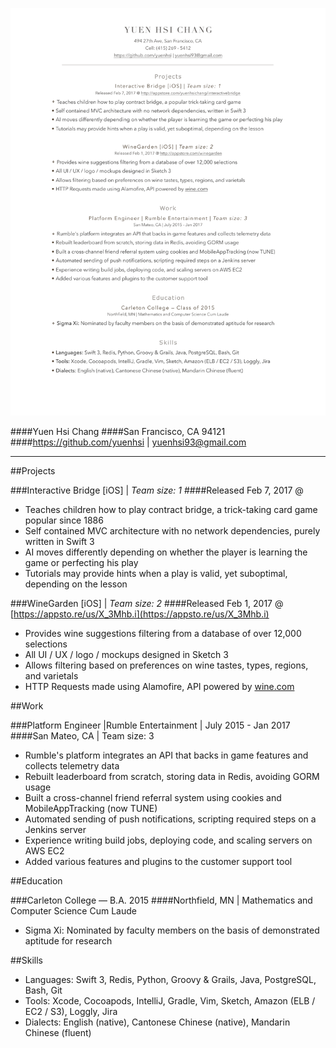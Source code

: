 ![Image of resume](https://github.com/yuenhsi/resume/blob/master/resume.png)


####Yuen Hsi Chang
####San Francisco, CA 94121
####https://github.com/yuenhsi | yuenhsi93@gmail.com

---

##Projects

###Interactive Bridge [iOS] | _Team size: 1_
####Released Feb 7, 2017 @ 

- Teaches children how to play contract bridge, a trick-taking card game popular since 1886
- Self contained MVC architecture with no network dependencies, purely written in Swift 3
- AI moves differently depending on whether the player is learning the game or perfecting his play
- Tutorials may provide hints when a play is valid, yet suboptimal, depending on the lesson

###WineGarden [iOS] | _Team size: 2_
####Released Feb 1, 2017 @ [https://appsto.re/us/X_3Mhb.i](https://appsto.re/us/X_3Mhb.i)

- Provides wine suggestions filtering from a database of over 12,000 selections
- All UI / UX / logo / mockups designed in Sketch 3
- Allows filtering based on preferences on wine tastes, types, regions, and varietals
- HTTP Requests made using Alamofire, API powered by [wine.com](http://wine.com)

##Work

###Platform Engineer |Rumble Entertainment | July 2015 - Jan 2017
####San Mateo, CA | Team size: 3

- Rumble's platform integrates an API that backs in game features and collects telemetry data
- Rebuilt leaderboard from scratch, storing data in Redis, avoiding GORM usage
- Built a cross-channel friend referral system using cookies and MobileAppTracking (now TUNE)
- Automated sending of push notifications, scripting required steps on a Jenkins server
- Experience writing build jobs, deploying code, and scaling servers on AWS EC2
- Added various features and plugins to the customer support tool

##Education

###Carleton College — B.A. 2015
####Northfield, MN | Mathematics and Computer Science Cum Laude

- Sigma Xi: Nominated by faculty members on the basis of demonstrated aptitude for research

##Skills

- Languages: Swift 3, Redis, Python, Groovy & Grails, Java, PostgreSQL, Bash, Git
- Tools: Xcode, Cocoapods, IntelliJ, Gradle, Vim, Sketch, Amazon (ELB / EC2 / S3), Loggly, Jira
- Dialects: English (native), Cantonese Chinese (native), Mandarin Chinese (fluent)
